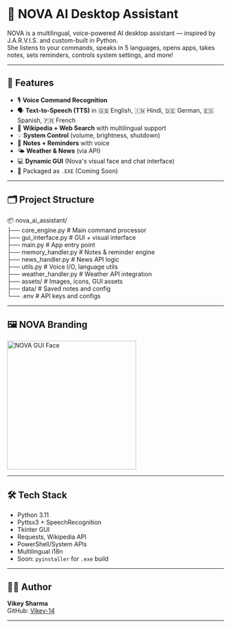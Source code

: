 # 🚀 NOVA AI Desktop Assistant

NOVA is a multilingual, voice-powered AI desktop assistant — inspired by J.A.R.V.I.S. and custom-built in Python.  
She listens to your commands, speaks in 5 languages, opens apps, takes notes, sets reminders, controls system settings, and more!

---

## 🧠 Features

- 🎙️ **Voice Command Recognition**
- 🗣️ **Text-to-Speech (TTS)** in 🇬🇧 English, 🇮🇳 Hindi, 🇩🇪 German, 🇪🇸 Spanish, 🇫🇷 French
- 🔎 **Wikipedia + Web Search** with multilingual support
- 💡 **System Control** (volume, brightness, shutdown)
- 📝 **Notes + Reminders** with voice
- 🌤️ **Weather & News** (via API)
- 💻 **Dynamic GUI** (Nova's visual face and chat interface)
- 🔐 Packaged as `.EXE` (Coming Soon)

---

## 🗂️ Project Structure

📦 nova_ai_assistant/  
├── core_engine.py           # Main command processor  
├── gui_interface.py         # GUI + visual interface  
├── main.py                  # App entry point  
├── memory_handler.py        # Notes & reminder engine  
├── news_handler.py          # News API logic  
├── utils.py                 # Voice I/O, language utils  
├── weather_handler.py       # Weather API integration  
├── assets/                  # Images, icons, GUI assets  
├── data/                    # Saved notes and config  
└── .env                     # API keys and configs

---

## 🖼️ NOVA Branding

<img src="assets/nova_gui_face.png" width="300" alt="NOVA GUI Face">

---

## 🛠️ Tech Stack

- Python 3.11
- Pyttsx3 + SpeechRecognition
- Tkinter GUI
- Requests, Wikipedia API
- PowerShell/System APIs
- Multilingual i18n
- Soon: `pyinstaller` for `.exe` build

---


## 👨‍💻 Author

**Vikey Sharma**   
GitHub: [Vikey-14](https://github.com/Vikey-14)

---
